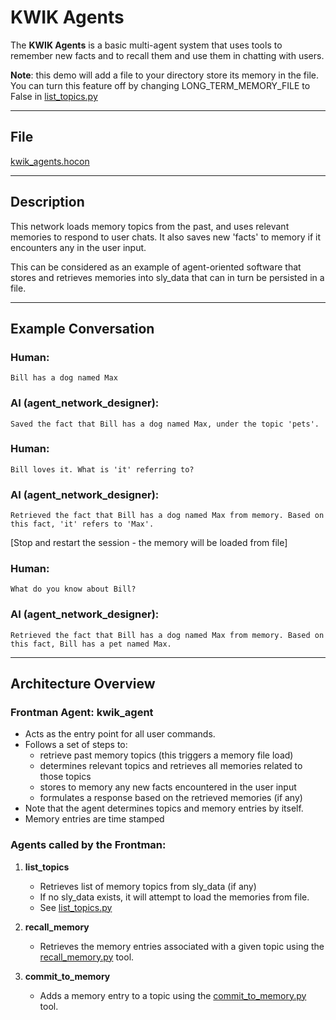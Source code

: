 # KWIK Agents

The **KWIK Agents** is a basic multi-agent system that uses tools to remember new facts and to recall them and use them in chatting with users. 

**Note**: this demo will add a file to your directory store its memory in the file. You can turn this feature off by changing LONG_TERM_MEMORY_FILE to False in [list_topics.py](../../coded_tools/kwik_agents/list_topics.py)

---

## File

[kwik_agents.hocon](../../registries/kwik_agents.hocon)

---

## Description

This network loads memory topics from the past, and uses relevant memories to respond to user chats. It also saves new 'facts' to memory if it encounters any in the user input. 

This can be considered as an example of agent-oriented software that stores and retrieves memories into sly_data that can in turn be persisted in a file.

---

## Example Conversation

### Human:
```
Bill has a dog named Max
```

### AI (agent_network_designer):
```
Saved the fact that Bill has a dog named Max, under the topic 'pets'.
```
### Human:
```
Bill loves it. What is 'it' referring to?
```

### AI (agent_network_designer):
```
Retrieved the fact that Bill has a dog named Max from memory. Based on this fact, 'it' refers to 'Max'.
```
[Stop and restart the session - the memory will be loaded from file]

### Human:
```
What do you know about Bill?
```

### AI (agent_network_designer):
```
Retrieved the fact that Bill has a dog named Max from memory. Based on this fact, Bill has a pet named Max.
```


---

## Architecture Overview

### Frontman Agent: **kwik_agent**
- Acts as the entry point for all user commands.
- Follows a set of steps to:
  - retrieve past memory topics (this triggers a memory file load)
  - determines relevant topics and retrieves all memories related to those topics
  - stores to memory any new facts encountered in the user input
  - formulates a response based on the retrieved memories (if any)
- Note that the agent determines topics and memory entries by itself.
- Memory entries are time stamped

### Agents called by the Frontman:

1. **list_topics**
   - Retrieves list of memory topics from sly_data (if any)
   - If no sly_data exists, it will attempt to load the memories from file.
   - See [list_topics.py](../../coded_tools/kwik_agents/list_topics.py)

2. **recall_memory**
   - Retrieves the memory entries associated with a given topic using the [recall_memory.py](../../coded_tools/kwik_agents/recall_memory.py) tool.

3. **commit_to_memory**
   - Adds a memory entry to a topic using the [commit_to_memory.py](../../coded_tools/kwik_agents/commit_to_memory.py) tool.
